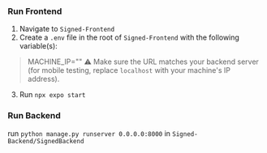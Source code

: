 ### Run Frontend
1. Navigate to `Signed-Frontend`
2. Create a `.env` file in the root of `Signed-Frontend` with the following variable(s):
> MACHINE_IP=""
> ⚠️ Make sure the URL matches your backend server (for mobile testing, replace `localhost` with your machine's IP address).
3. Run `npx expo start`

### Run Backend
run `python manage.py runserver 0.0.0.0:8000` in `Signed-Backend/SignedBackend`
